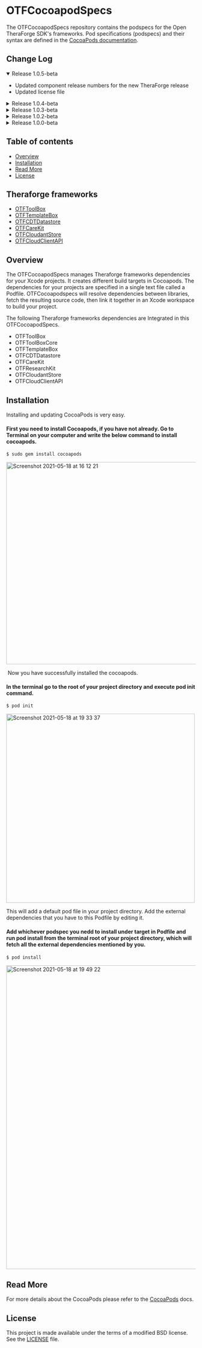 # OTFCocoapodSpecs

The OTFCocoapodSpecs repository contains the podspecs for the Open TheraForge SDK's frameworks. Pod specifications (podspecs) and their syntax are defined in the [CocoaPods documentation](https://guides.cocoapods.org/syntax/podspec.html).

## Change Log
<details open>
<summary>Release 1.0.5-beta</summary>
 
 - Updated component release numbers for the new TheraForge release
 - Updated license file
</details>

<details>
<summary>Release 1.0.4-beta</summary>

 - **Addition of new pod OTFDesignSystem**
   - Added watchOS support.
   - Removed GoogleToolboxForMac from OTFCDTDatastore.
   - Removed FMDB from OTFCDTDataStore.
   - Excluded SystemConfiguration framework from CDTDatastore specs.
   - Included OTFToolBoxCore as dependency for watchOS in OTFCDTDatastore.
   - Added new dependency OTFDesignSystem.
</details>

<details>
<summary>Release 1.0.3-beta</summary>

 - **Addition of new pod OTFUtilities**
   - Addition of helper methods for enchance logging with oslog
   - Addition of Swift Sodium helper function forr end-to-end encryption
</details>

<details >
<summary>Release 1.0.2-beta</summary>
<ul>
<li>Set default configuration of OTFToolBox to include the Care compilation flag</li>
<li>Added configuration of OTFToolBox to include the CareHealth compilation flag</li>
</ul>
</details>

<details>
<summary>Release 1.0.0-beta</summary>
<ul>
<li>First beta release of the pods</li>
</ul>
</details>

## Table of contents
* [Overview](#Overview)
* [Installation](#Installation)
* [Read More](#License)
* [License](#License)

## Theraforge frameworks
* [OTFToolBox](https://github.com/TheraForge/OTFToolBox)
* [OTFTemplateBox](https://github.com/TheraForge/OTFTemplateBox)
* [OTFCDTDatastore](https://github.com/TheraForge/CDTDatastore)
* [OTFCareKit](https://github.com/TheraForge/OTFCareKit)
* [OTFCloudantStore](https://github.com/TheraForge/OTFCloudantStore)
* [OTFCloudClientAPI](https://github.com/TheraForge/OTFCloudClientAPI)

## Overview <a name="Overview"></a>
The OTFCocoapodSpecs manages Theraforge frameworks dependencies for your Xcode projects. It creates different build targets in Cocoapods. 
The dependencies for your projects are specified in a single text file called a Podfile. OTFCocoapodspecs will resolve dependencies between libraries, fetch the resulting source code, then link it together in an Xcode workspace to build your project.

The following Theraforge frameworks dependencies are Integrated in this OTFCocoapodSpecs.

* OTFToolBox
* OTFToolBoxCore
* OTFTemplateBox
* OTFCDTDatastore
* OTFCareKit
* OTFResearchKit
* OTFCloudantStore
* OTFCloudClientAPI

## Installation <a name="Installation"></a>

Installing and updating CocoaPods is very easy.

####  First you need to install Cocoapods, if you have not already. Go to Terminal on your computer and write the below command to install cocoapods.

``` 
$ sudo gem install cocoapods 
```

<img width="536" alt="Screenshot 2021-05-18 at 16 12 21" src="https://user-images.githubusercontent.com/19572922/118638022-aee41680-b7d6-11eb-8827-5a0d43a4c752.png">

 Now you have successfully installed the cocoapods.
 
#### In the terminal go to the root of your project directory and execute pod init command. 

``` 
$ pod init
```

<img width="501" alt="Screenshot 2021-05-18 at 19 33 37" src="https://user-images.githubusercontent.com/19572922/118665809-ec569d00-b7f2-11eb-9bd1-14e6eb18f112.png">

This will add a default pod file in your project directory. Add the external dependencies that you have to this Podfile by editing it.

#### Add whichever podspec you nedd to install under target in Podfile and run pod install from the terminal root of your project directory, which will fetch all the external dependencies mentioned by you.

``` 
$ pod install
```

<img width="805" alt="Screenshot 2021-05-18 at 19 49 22" src="https://user-images.githubusercontent.com/19572922/118668283-02fdf380-b7f5-11eb-99c9-1425df4d9965.png">

## Read More
For more details about the CocoaPods please refer to the [CocoaPods](https://github.com/CocoaPods/Specs) docs.

## License <a name="License"></a>

This project is made available under the terms of a modified BSD license. See the [LICENSE](LICENSE.md) file.
